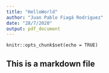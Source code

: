 ```yaml
---
title: "HelloWorld"
author: "Juan Pablo Fiagá Rodriguez"
date: "28/7/2020"
output: pdf_document
---
```


```{r setup, include=FALSE}
knitr::opts_chunk$set(echo = TRUE)
```

## This is a markdown file
